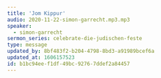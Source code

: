 ```yaml
---
title: 'Jom Kippur'
audio: 2020-11-22-simon-garrecht.mp3.mp3
speaker:
  - simon-garrecht
sermon_series: celebrate-die-judischen-feste
type: message
updated_by: 8bf483f2-b204-4798-8bd3-a91989bcef6a
updated_at: 1606157523
id: b1bc94ee-f1df-49bc-9276-7ddef2a84457
---
```

